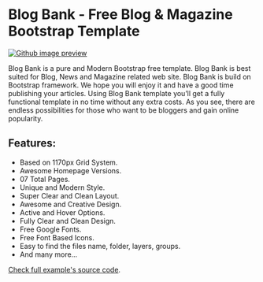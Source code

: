 # Blog Bank - Free Blog & Magazine Bootstrap Template
[![Github image preview](https://wpcolors.net/wp-content/uploads/edd/2020/01/blog-bank-preview.jpg)](http://preview.wpcolors.net/template/blog-bank-demo/)

Blog Bank is a pure and Modern Bootstrap free template. Blog Bank is best suited for Blog, News and Magazine related web site. Blog Bank is build on Bootstrap framework. We hope you will enjoy it and have a good time publishing your articles. Using Blog Bank template you’ll get a fully functional template in no time without any extra costs. As you see, there are endless possibilities for those who want to be bloggers and gain online popularity.

## Features:

* Based on 1170px Grid System.
* Awesome Homepage Versions.
* 07  Total Pages.
* Unique and Modern Style.
* Super Clear and Clean Layout.
* Awesome and Creative Design.
* Active and Hover Options.
* Fully Clear and Clean Design.
* Free Google Fonts.
* Free Font Based Icons.
* Easy to find the files name, folder, layers, groups.
* And many more…

[Check full example's source code](http://preview.wpcolors.net/template/blog-bank-demo/).
